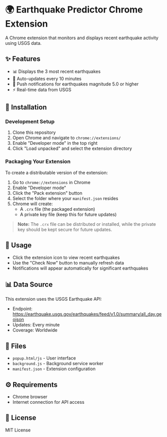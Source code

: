 # 🌍 Earthquake Predictor Chrome Extension

A Chrome extension that monitors and displays recent earthquake activity using USGS data.

## ✨ Features

- 📊 Displays the 3 most recent earthquakes
- 🔄 Auto-updates every 10 minutes
- 🔔 Push notifications for earthquakes magnitude 5.0 or higher
- ⚡ Real-time data from USGS

## 💾 Installation

### Development Setup
1. Clone this repository
2. Open Chrome and navigate to `chrome://extensions/`
3. Enable "Developer mode" in the top right
4. Click "Load unpacked" and select the extension directory

### Packaging Your Extension
To create a distributable version of the extension:

1. Go to `chrome://extensions` in Chrome
2. Enable "Developer mode"
3. Click the "Pack extension" button
4. Select the folder where your `manifest.json` resides
5. Chrome will create:
   - A `.crx` file (the packaged extension)
   - A private key file (keep this for future updates)

> **Note:** The `.crx` file can be distributed or installed, while the private key should be kept secure for future updates.

## 🎯 Usage

- Click the extension icon to view recent earthquakes
- Use the "Check Now" button to manually refresh data
- Notifications will appear automatically for significant earthquakes

## 📊 Data Source

This extension uses the USGS Earthquake API:
- Endpoint: https://earthquake.usgs.gov/earthquakes/feed/v1.0/summary/all_day.geojson
- Updates: Every minute
- Coverage: Worldwide

## 📁 Files

- `popup.html/js` - User interface
- `background.js` - Background service worker
- `manifest.json` - Extension configuration

## ⚙️ Requirements

- Chrome browser
- Internet connection for API access

## 📝 License

MIT License

